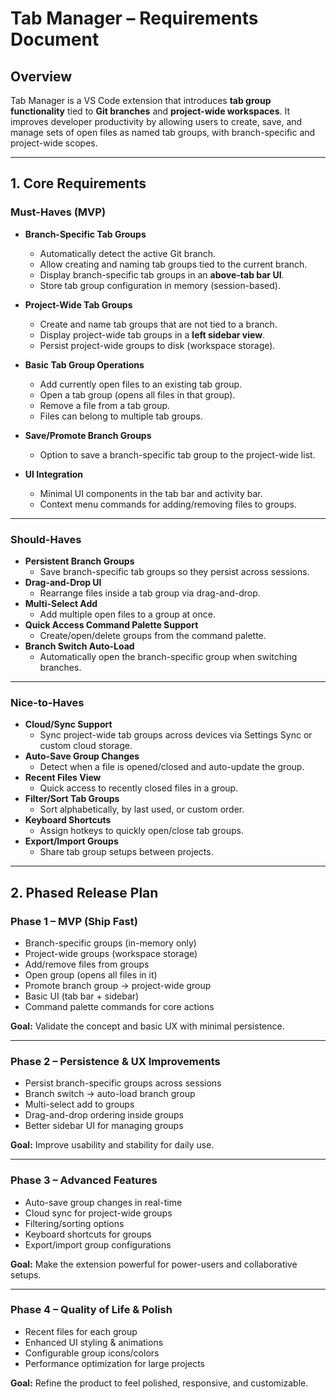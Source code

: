 # Tab Manager – Requirements Document

## Overview
Tab Manager is a VS Code extension that introduces **tab group functionality** tied to **Git branches** and **project-wide workspaces**. It improves developer productivity by allowing users to create, save, and manage sets of open files as named tab groups, with branch-specific and project-wide scopes.

---

## 1. Core Requirements

### Must-Haves (MVP)
- **Branch-Specific Tab Groups**
  - Automatically detect the active Git branch.
  - Allow creating and naming tab groups tied to the current branch.
  - Display branch-specific tab groups in an **above-tab bar UI**.
  - Store tab group configuration in memory (session-based).

- **Project-Wide Tab Groups**
  - Create and name tab groups that are not tied to a branch.
  - Display project-wide tab groups in a **left sidebar view**.
  - Persist project-wide groups to disk (workspace storage).

- **Basic Tab Group Operations**
  - Add currently open files to an existing tab group.
  - Open a tab group (opens all files in that group).
  - Remove a file from a tab group.
  - Files can belong to multiple tab groups.

- **Save/Promote Branch Groups**
  - Option to save a branch-specific tab group to the project-wide list.

- **UI Integration**
  - Minimal UI components in the tab bar and activity bar.
  - Context menu commands for adding/removing files to groups.

---

### Should-Haves
- **Persistent Branch Groups**
  - Save branch-specific tab groups so they persist across sessions.
- **Drag-and-Drop UI**
  - Rearrange files inside a tab group via drag-and-drop.
- **Multi-Select Add**
  - Add multiple open files to a group at once.
- **Quick Access Command Palette Support**
  - Create/open/delete groups from the command palette.
- **Branch Switch Auto-Load**
  - Automatically open the branch-specific group when switching branches.

---

### Nice-to-Haves
- **Cloud/Sync Support**
  - Sync project-wide tab groups across devices via Settings Sync or custom cloud storage.
- **Auto-Save Group Changes**
  - Detect when a file is opened/closed and auto-update the group.
- **Recent Files View**
  - Quick access to recently closed files in a group.
- **Filter/Sort Tab Groups**
  - Sort alphabetically, by last used, or custom order.
- **Keyboard Shortcuts**
  - Assign hotkeys to quickly open/close tab groups.
- **Export/Import Groups**
  - Share tab group setups between projects.

---

## 2. Phased Release Plan

### Phase 1 – MVP (Ship Fast)
- Branch-specific groups (in-memory only)
- Project-wide groups (workspace storage)
- Add/remove files from groups
- Open group (opens all files in it)
- Promote branch group → project-wide group
- Basic UI (tab bar + sidebar)
- Command palette commands for core actions

**Goal:** Validate the concept and basic UX with minimal persistence.

---

### Phase 2 – Persistence & UX Improvements
- Persist branch-specific groups across sessions
- Branch switch → auto-load branch group
- Multi-select add to groups
- Drag-and-drop ordering inside groups
- Better sidebar UI for managing groups

**Goal:** Improve usability and stability for daily use.

---

### Phase 3 – Advanced Features
- Auto-save group changes in real-time
- Cloud sync for project-wide groups
- Filtering/sorting options
- Keyboard shortcuts for groups
- Export/import group configurations

**Goal:** Make the extension powerful for power-users and collaborative setups.

---

### Phase 4 – Quality of Life & Polish
- Recent files for each group
- Enhanced UI styling & animations
- Configurable group icons/colors
- Performance optimization for large projects

**Goal:** Refine the product to feel polished, responsive, and customizable.
